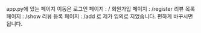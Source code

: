 app.py에 있는 페이지 이동은
로그인 페이지 : /
회원가입 페이지 : /register
리뷰 목록 페이지 : /show
리뷰 등록 페이지 : /add
로 제가 임의로 지었습니다.
편하게 바꾸시면 됩니다.
